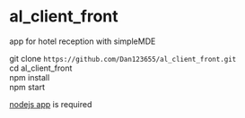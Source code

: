 # al_client_front  
app for hotel reception with simpleMDE  

git clone `https://github.com/Dan123655/al_client_front.git`  
cd al_client_front  
npm install  
npm start  

[nodejs app](https://github.com/Dan123655/al_client_front) is required 

